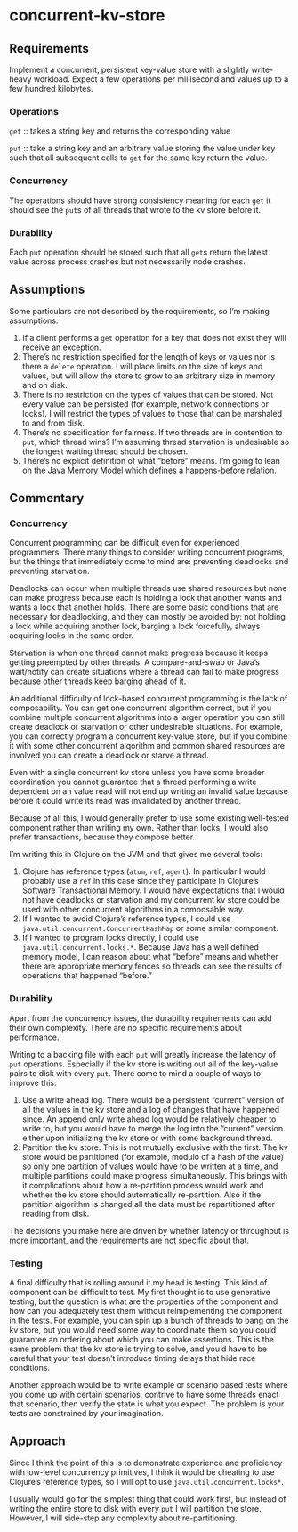 # concurrent-kv-store

## Requirements

Implement a concurrent, persistent key-value store with a slightly write-heavy workload. Expect a few operations per millisecond and values up to a few hundred kilobytes.

### Operations

`get` :: takes a string key and returns the corresponding value

`put` :: take a string key and an arbitrary value storing the value under key such that all subsequent calls to `get` for the same key return the value.

### Concurrency

The operations should have strong consistency meaning for each `get` it should see the `put`s of all threads that wrote to the kv store before it.

### Durability

Each `put` operation should be stored such that all `get`s return the latest value across process crashes but not necessarily node crashes.

## Assumptions

Some particulars are not described by the requirements, so I’m making assumptions.

1. If a client performs a `get` operation for a key that does not exist they will receive an exception.
2. There’s no restriction specified for the length of keys or values nor is there a `delete` operation. I will place limits on the size of keys and values, but will allow the store to grow to an arbitrary size in memory and on disk.
3. There is no restriction on the types of values that can be stored. Not every value can be persisted (for example, network connections or locks). I will restrict the types of values to those that can be marshaled to and from disk.
4. There’s no specification for fairness. If two threads are in contention to `put`, which thread wins? I’m assuming thread starvation is undesirable so the longest waiting thread should be chosen.
5. There’s no explicit definition of what “before” means. I’m going to lean on the Java Memory Model which defines a happens-before relation.

## Commentary

### Concurrency

Concurrent programming can be difficult even for experienced programmers. There many things to consider writing concurrent programs, but the things that immediately come to mind are: preventing deadlocks and preventing starvation.

Deadlocks can occur when multiple threads use shared resources but none can make progress because each is holding a lock that another wants and wants a lock that another holds. There are some basic conditions that are necessary for deadlocking, and they can mostly be avoided by: not holding a lock while acquiring another lock, barging a lock forcefully, always acquiring locks in the same order.

Starvation is when one thread cannot make progress because it keeps getting preempted by other threads. A compare-and-swap or Java’s wait/notify can create situations where a thread can fail to make progress because other threads keep barging ahead of it.

An additional difficulty of lock-based concurrent programming is the lack of composability. You can get one concurrent algorithm correct, but if you combine multiple concurrent algorithms into a larger operation you can still create deadlock or starvation or other undesirable situations. For example, you can correctly program a concurrent key-value store, but if you combine it with some other concurrent algorithm and common shared resources are involved you can create a deadlock or starve a thread.

Even with a single concurrent kv store unless you have some broader coordination you cannot guarantee that a thread performing a write dependent on an value read will not end up writing an invalid value because before it could write its read was invalidated by another thread.

Because of all this, I would generally prefer to use some existing well-tested component rather than writing my own. Rather than locks, I would also prefer transactions, because they compose better.

I’m writing this in Clojure on the JVM and that gives me several tools:

1. Clojure has reference types (`atom`, `ref`, `agent`). In particular I would probably use a `ref` in this case since they participate in Clojure’s Software Transactional Memory. I would have expectations that I would not have deadlocks or starvation and my concurrent kv store could be used with other concurrent algorithms in a composable way.
2. If I wanted to avoid Clojure’s reference types, I could use `java.util.concurrent.ConcurrentHashMap` or some similar component.
3. If I wanted to program locks directly, I could use `java.util.concurrent.locks.*`. Because Java has a well defined memory model, I can reason about what “before” means and whether there are appropriate memory fences so threads can see the results of operations that happened “before.”

### Durability

Apart from the concurrency issues, the durability requirements can add their own complexity. There are no specific requirements about performance.

Writing to a backing file with each `put` will greatly increase the latency of `put` operations. Especially if the kv store is writing out all of the key-value pairs to disk with every `put`. There come to mind a couple of ways to improve this:
1. Use a write ahead log. There would be a persistent “current” version of all the values in the kv store and a log of changes that have happened since. An append only write ahead log would be relatively cheaper to write to, but you would have to merge the log into the “current” version either upon initializing the kv store or with some background thread.
2. Partition the kv store. This is not mutually exclusive with the first. The kv store would be partitioned (for example, modulo of a hash of the value) so only one partition of values would have to be written at a time, and multiple partitions could make progress simultaneously. This brings with it complications about how a re-partition process would work and whether the kv store should automatically re-partition. Also if the partition algorithm is changed all the data must be repartitioned after reading from disk.

The decisions you make here are driven by whether latency or throughput is more important, and the requirements are not specific about that.

### Testing

A final difficulty that is rolling around it my head is testing. This kind of component can be difficult to test. My first thought is to use generative testing, but the question is what are the properties of the component and how can you adequately test them without reimplementing the component in the tests. For example, you can spin up a bunch of threads to bang on the kv store, but you would need some way to coordinate them so you could guarantee an ordering about which you can make assertions. This is the same problem that the kv store is trying to solve, and you’d have to be careful that your test doesn’t introduce timing delays that hide race conditions.

Another approach would be to write example or scenario based tests where you come up with certain scenarios, contrive to have some threads enact that scenario, then verify the state is what you expect. The problem is your tests are constrained by your imagination.

## Approach

Since I think the point of this is to demonstrate experience and proficiency with low-level concurrency primitives, I think it would be cheating to use Clojure’s reference types, so I will opt to use `java.util.concurrent.locks*`.

I usually would go for the simplest thing that could work first, but instead of writing the entire store to disk with every `put` I will partition the store. However, I will side-step any complexity about re-partitioning.
